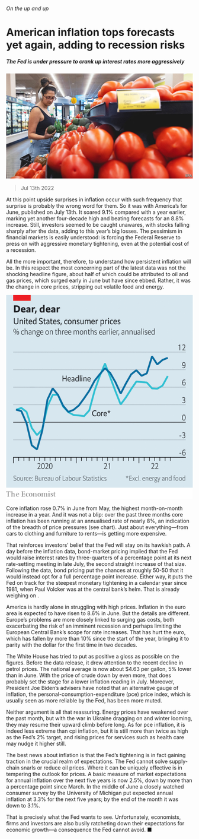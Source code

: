 ###### On the up and up

# American inflation tops forecasts yet again, adding to recession risks 

##### The Fed is under pressure to crank up interest rates more aggressively 

![image](images/20220716_FNP001.jpg) 

> Jul 13th 2022 

At this point upside surprises in inflation occur with such frequency that surprise is probably the wrong word for them. So it was with America’s  for June, published on July 13th. It soared 9.1% compared with a year earlier, marking yet another four-decade high and beating forecasts for an 8.8% increase. Still, investors seemed to be caught unawares, with stocks falling sharply after the data, adding to this year’s big losses. The pessimism in financial markets is easily understood:  is forcing the Federal Reserve to press on with aggressive monetary tightening, even at the potential cost of a recession.

All the more important, therefore, to understand how persistent inflation will be. In this respect the most concerning part of the latest data was not the shocking headline figure, about half of which could be attributed to oil and gas prices, which surged early in June but have since ebbed. Rather, it was the change in core prices, stripping out volatile food and energy.

![image](images/20220716_FNC182.png) 


Core inflation rose 0.7% in June from May, the highest month-on-month increase in a year. And it was not a blip: over the past three months core inflation has been running at an annualised rate of nearly 8%, an indication of the breadth of price pressures (see chart). Just about everything—from cars to clothing and furniture to rents—is getting more expensive.

That reinforces investors’ belief that the Fed will stay on its hawkish path. A day before the inflation data, bond-market pricing implied that the Fed would raise interest rates by three-quarters of a percentage point at its next rate-setting meeting in late July, the second straight increase of that size. Following the data, bond pricing put the chances at roughly 50-50 that it would instead opt for a full percentage point increase. Either way, it puts the Fed on track for the steepest monetary tightening in a calendar year since 1981, when Paul Volcker was at the central bank’s helm. That is already weighing on .


America is hardly alone in struggling with high prices. Inflation in the euro area is expected to have risen to 8.6% in June. But the details are different. Europe’s problems are more closely linked to surging gas costs, both exacerbating the risk of an imminent recession and perhaps limiting the European Central Bank’s scope for rate increases. That has hurt the euro, which has fallen by more than 10% since the start of the year, bringing it to parity with the dollar for the first time in two decades.

The White House has tried to put as positive a gloss as possible on the figures. Before the data release, it drew attention to the recent decline in petrol prices. The national average is now about $4.63 per gallon, 5% lower than in June. With the price of crude down by even more, that does probably set the stage for a lower inflation reading in July. Moreover, President Joe Biden’s advisers have noted that an alternative gauge of inflation, the personal-consumption-expenditure (pce) price index, which is usually seen as more reliable by the Fed, has been more muted.

Neither argument is all that reassuring. Energy prices have weakened over the past month, but with the war in Ukraine dragging on and winter looming, they may resume their upward climb before long. As for pce inflation, it is indeed less extreme than cpi inflation, but it is still more than twice as high as the Fed’s 2% target, and rising prices for services such as health care may nudge it higher still.

The best news about inflation is that the Fed’s tightening is in fact gaining traction in the crucial realm of expectations. The Fed cannot solve supply-chain snarls or reduce oil prices. Where it can be uniquely effective is in tempering the outlook for prices. A basic measure of market expectations for annual inflation over the next five years is now 2.5%, down by more than a percentage point since March. In the middle of June a closely watched consumer survey by the University of Michigan put expected annual inflation at 3.3% for the next five years; by the end of the month it was down to 3.1%. 

That is precisely what the Fed wants to see. Unfortunately, economists, firms and investors are also busily ratcheting down their expectations for economic growth—a consequence the Fed cannot avoid. ■


